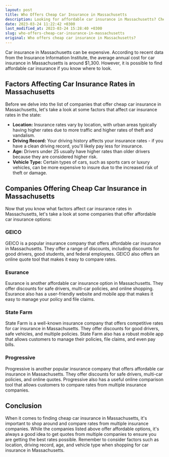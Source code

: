 ```yaml
---
layout: post
title: Who Offers Cheap Car Insurance in Massachusetts
description: Looking for affordable car insurance in Massachusetts? Check out our list of companies that offer cheap car insurance options.
date: 2023-03-24 11:22:42 +0300
last_modified_at: 2023-03-24 15:28:40 +0300
slug: who-offers-cheap-car-insurance-in-massachusetts
original: Who offers cheap car insurance in Massachusetts?
---
```

Car insurance in Massachusetts can be expensive. According to recent data from the Insurance Information Institute, the average annual cost for car insurance in Massachusetts is around $1,300. However, it is possible to find affordable car insurance if you know where to look.

## Factors Affecting Car Insurance Rates in Massachusetts

Before we delve into the list of companies that offer cheap car insurance in Massachusetts, let's take a look at some factors that affect car insurance rates in the state:

* **Location:** Insurance rates vary by location, with urban areas typically having higher rates due to more traffic and higher rates of theft and vandalism.
* **Driving Record:** Your driving history affects your insurance rates - if you have a clean driving record, you'll likely pay less for insurance.
* **Age:** Drivers under 25 usually have higher rates than older drivers because they are considered higher risk.
* **Vehicle Type:** Certain types of cars, such as sports cars or luxury vehicles, can be more expensive to insure due to the increased risk of theft or damage.

## Companies Offering Cheap Car Insurance in Massachusetts

Now that you know what factors affect car insurance rates in Massachusetts, let's take a look at some companies that offer affordable car insurance options:

### GEICO

GEICO is a popular insurance company that offers affordable car insurance in Massachusetts. They offer a range of discounts, including discounts for good drivers, good students, and federal employees. GEICO also offers an online quote tool that makes it easy to compare rates.

### Esurance

Esurance is another affordable car insurance option in Massachusetts. They offer discounts for safe drivers, multi-car policies, and online shopping. Esurance also has a user-friendly website and mobile app that makes it easy to manage your policy and file claims.

### State Farm

State Farm is a well-known insurance company that offers competitive rates for car insurance in Massachusetts. They offer discounts for good drivers, safe vehicles, and multiple policies. State Farm also has a robust mobile app that allows customers to manage their policies, file claims, and even pay bills.

### Progressive

Progressive is another popular insurance company that offers affordable car insurance in Massachusetts. They offer discounts for safe drivers, multi-car policies, and online quotes. Progressive also has a useful online comparison tool that allows customers to compare rates from multiple insurance companies.

## Conclusion

When it comes to finding cheap car insurance in Massachusetts, it's important to shop around and compare rates from multiple insurance companies. While the companies listed above offer affordable options, it's always a good idea to get quotes from multiple companies to ensure you are getting the best rates possible. Remember to consider factors such as location, driving record, age, and vehicle type when shopping for car insurance in Massachusetts.